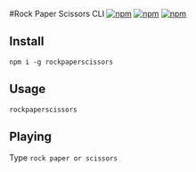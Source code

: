 #Rock Paper Scissors CLI
  [![npm](https://img.shields.io/npm/dt/rockpaperscissors.svg)](https://www.npmjs.com/package/rockpaperscissors)
  [![npm](https://img.shields.io/npm/v/rockpaperscissors.svg)]()
  [![npm](https://img.shields.io/npm/l/rockpaperscissors.svg)]()


## Install
  ```
  npm i -g rockpaperscissors
  ```

## Usage

  ```
  rockpaperscissors
  ```

## Playing
  Type ```rock paper or scissors```
